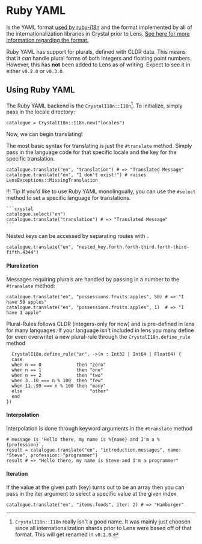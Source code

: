# Ruby YAML
Is the YAML format [used by ruby-i18n](https://github.com/ruby-i18n/i18n) and the format implemented by all of the internationalization libraries in Crystal prior to Lens. [See here for more information regarding the format.](https://guides.rubyonrails.org/i18n.html)

Ruby YAML has support for plurals, defined with CLDR data. This means that it *can* handle plural forms of both Integers and floating point numbers. However, this has **not** been added to Lens as of writing. Expect to see it in either `v0.2.0` or `v0.3.0`.



## Using Ruby YAML

The Ruby YAML backend is the `CrystalI18n::I18n`[^1]. To initialize, simply pass in the locale directory:

```crystal
catalogue = CrystalI18n::I18n.new("locales")
```

Now, we can begin translating!


The most basic syntax for translating is just the `#translate` method. Simply pass in the language code for that specific locale and the key for the specific translation.

```crystal
catalogue.translate("en", "translation") # => "Translated Message"
catalogue.translate("en", "I don't exist!") # raises LensExceptions::MissingTranslation
```

!!! Tip 
    If you'd like to use Ruby YAML monolingually, you can use the `#select` method to set a specific language for translations.

    ```crystal
    catalogue.select("en")
    catalogue.translate("translation") # => "Translated Message"
    ```

Nested keys can be accessed by separating routes with `.`

```crystal
catalogue.translate("en", "nested_key.forth.forth-third.forth-third-fifth.4344")
```

#### Pluralization

Messages requiring plurals are handled by passing in a number to the `#translate` method:

```crystal
catalogue.translate("en", "possessions.fruits.apples", 50) # => "I have 50 apples"
catalogue.translate("en", "possessions.fruits.apples", 1)  # => "I have 1 apple"
```

Plural-Rules follows CLDR (integers-only for now) and is pre-defined in lens for many languages. If your language isn't included in lens you many define (or even overwrite) a new plural-rule through the `CrystalI18n.define_rule` method

```crystal
  CrystalI18n.define_rule("ar", ->(n : Int32 | Int64 | Float64) {
  case
  when n == 0             then "zero"
  when n == 1             then "one"
  when n == 2             then "two"
  when 3..10 === n % 100  then "few"
  when 11..99 === n % 100 then "many"
  else                         "other"
  end
})
```


#### Interpolation
Interpolation is done through keyword arguments in the `#translate` method
```crystal
# message is 'Hello there, my name is %{name} and I'm a %{profession}`.
result = catalogue.translate("en", "introduction.messages", name: "Steve", profession: "programmer")
result # => "Hello there, my name is Steve and I'm a programmer"
```



#### Iteration
If the value at the given path (key) turns out to be an array then you can pass in the iter argument to select a specific value at the given index

```crystal
catalogue.translate("en", "items.foods", iter: 2) # => "Hamburger"
```

[^1]: `CrystalI18n::I18n` really isn't a good name. It was mainly just choosen since all internationalization shards prior to Lens were based off of that format. This will get renamed in `v0.2.0`.
